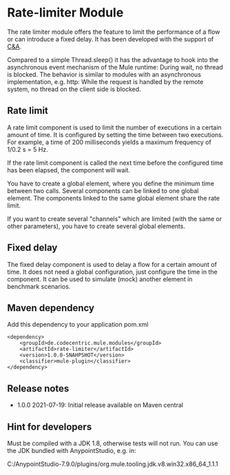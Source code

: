 # Rate-limiter Module

The rate limiter module offers the feature to limit the performance of a flow or can introduce a fixed delay. 
It has been developed with the support of [C&A](https://www.c-and-a.com/).

Compared to a simple Thread.sleep() it has the advantage to hook into the asynchronous event mechanism of the 
Mule runtime: During wait, no thread is blocked. The behavior is similar to modules with an asynchronous implementation,
e.g. http: While the request is handled by the remote system, no thread on the client side is blocked. 


## Rate limit

A rate limit component is used to limit the number of executions in a certain amount of time. It is configured by setting
the time between two executions. For example, a time of 200 milliseconds yields a maximum frequency of 1/0.2 s = 5 Hz.

If the rate limit component is called the next time before the configured time has been elapsed, the component will wait.

You have to create a global element, where you define the minimum time between two calls. 
Several components can be linked to one global element. The components linked to the same global element share the rate
limit.

If you want to create several "channels" which are limited (with the same or other parameters), 
you have to create several global elements.


## Fixed delay

The fixed delay component is used to delay a flow for a certain amount of time. It does not need a global configuration,
just configure the time in the component. It can be used to simulate (mock) another element in benchmark scenarios.


## Maven dependency

Add this dependency to your application pom.xml

```
<dependency>
	<groupId>de.codecentric.mule.modules</groupId>
	<artifactId>rate-limiter</artifactId>
	<version>1.0.0-SNAHPSHOT</version>
	<classifier>mule-plugin</classifier>
</dependency>
```

## Release notes

* 1.0.0 2021-07-19: Initial release available on Maven central

## Hint for developers

Must be compiled with a JDK 1.8, otherwise tests will not run. You can use the JDK bundled with AnypointStudio, e.g. in:

C:/AnypointStudio-7.9.0/plugins/org.mule.tooling.jdk.v8.win32.x86_64_1.1.1

